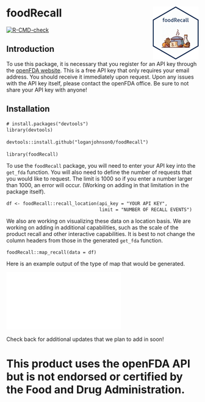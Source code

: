 # foodRecall <a href="https://loganjohnson0.github.io/foodRecall/"><img src="man/figures/logo.png" align="right" height="139" /></a>

  <!-- badges: start -->
  [![R-CMD-check](https://github.com/loganjohnson0/foodRecall/actions/workflows/R-CMD-check.yaml/badge.svg)](https://github.com/loganjohnson0/foodRecall/actions/workflows/R-CMD-check.yaml)
  <!-- badges: end -->

## Introduction
To use this package, it is necessary that you register for an API key through the [openFDA website](https://open.fda.gov/apis/authentication/). This is a free API key that only requires your email address. You should receive it immediately upon request. Upon any issues with the API key itself, please contact the openFDA office. Be sure to not share your API key with anyone!

## Installation

```{r}
# install.packages("devtools")
library(devtools)

devtools::install.github("loganjohnson0/foodRecall")

library(foodRecall)
```

To use the `foodRecall` package, you will need to enter your API key into the `get_fda` function. You will also need to define the number of requests that you would like to request. The limit is 1000 so if you enter a number larger than 1000, an error will occur. (Working on adding in that limitation in the package itself). 

```{r}
df <- foodRecall::recall_location(api_key = "YOUR API KEY", 
                                  limit = "NUMBER OF RECALL EVENTS")
```

We also are working on visualizing these data on a location basis. We are working on adding in additional capabilities, such as the scale of the product recall and other interactive capabilities. It is best to not change the column headers from those in the generated `get_fda` function.

```{r}
foodRecall::map_recall(data = df)
```
Here is an example output of the type of map that would be generated.

![Rplot.pdf](Rplot.pdf)


Check back for additional updates that we plan to add in soon!

# This product uses the openFDA API but is not endorsed or certified by the Food and Drug Administration.

